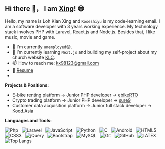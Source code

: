 ## Hi there 👋， I am [Xing](https://github.com/roseshiyu)! 😁
<!--
**roseshiyu/roseshiyu** is a ✨ _special_ ✨ repository because its `README.md` (this file) appears on your GitHub profile.

Here are some ideas to get you started:

- 🔭 I’m currently working on ...
- 🌱 I’m currently learning ...
- 👯 I’m looking to collaborate on ...
- 🤔 I’m looking for help with ...
- 💬 Ask me about ...
- 📫 How to reach me: ...
- 😄 Pronouns: ...
- ⚡ Fun fact: ...
-->

Hello, my name is Loh Kian Xing and `Roseshiyu` is my code-learning email. I am a software developer with 3 years working experience. My technology stack involves PHP with Laravel, React.js and Node.js. Besides that, I like music, movie and game.

- 🔭 I'm currently `unemployed`😔.
- 🌱 I’m currently learning `Next.js` and building my self-project about my church website [KLC](https://klc-app.vercel.app/cn).
- 📫 How to reach me: kx98123@gmail.com
- 📝 [Resume](https://drive.google.com/file/d/1kbxNhcF9LPIsVsn7qW_Ab9n4U50Akost/view)
- 
**Projects & Positions:**
- E-bike renting platform -> Junior PHP developer -> [ebikeRTO](https://ebikerto.com/en-us)
- Crypto trading platform -> Junior PHP developer -> [sure9](https://play.google.com/store/apps/details?id=com.crypto_apps.surex_flutter)
- Customer data acquisition platform -> Junior full stack developer -> [Kood.Asia](https://www.kood.asia/)

**Languages and Tools:** 

![Php](https://img.shields.io/badge/PHP-777BB4?style=for-the-badge&logo=php&logoColor=white)&nbsp;&nbsp;
![Laravel](https://img.shields.io/badge/Laravel-FF2D20?style=for-the-badge&logo=laravel&logoColor=white)&nbsp;&nbsp;
![JavaScript](https://img.shields.io/badge/-JavaScript-black?logo=javascript&style=social)&nbsp;&nbsp;
![Python](https://img.shields.io/badge/-Python-black?logo=Python&style=social)&nbsp;&nbsp;
![C](https://img.shields.io/badge/-C-black?logo=c&style=social)&nbsp;&nbsp;
![Android](https://img.shields.io/badge/-Android-black?logo=android&style=social)&nbsp;&nbsp;
![HTML5](https://img.shields.io/badge/-HTML5-black?logo=html5&style=social)&nbsp;&nbsp;
![CSS3](https://img.shields.io/badge/-CSS3-black?logo=css3&style=social)&nbsp;&nbsp;
![jQuery](https://img.shields.io/badge/-jQuery-black?logo=jquery&style=social)&nbsp;&nbsp;
![Bootstrap](https://img.shields.io/badge/-Bootstrap-black?logo=bootstrap&style=social)&nbsp;&nbsp;
![MySQL](https://img.shields.io/badge/-MySQL-black?logo=mysql&style=social)&nbsp;&nbsp;
![Git](https://img.shields.io/badge/-Git-black?logo=git&style=social)&nbsp;&nbsp;
![GitHub](https://img.shields.io/badge/-GitHub-black?logo=github&style=social)&nbsp;&nbsp;
![LATEX](https://img.shields.io/badge/-LATEX-black?logo=latex&style=social)&nbsp;&nbsp;
![Top Langs](https://github-readme-stats.vercel.app/api/top-langs/?username=roseshiyu&layout=compact)

